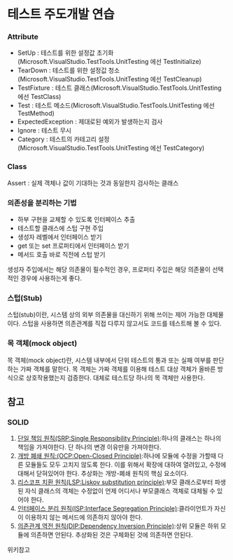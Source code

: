 # 테스트 주도개발 연습
<h3>Attribute</h3>
<ul>
<li>SetUp : 테스트를 위한 설정값 초기화(Microsoft.VisualStudio.TestTools.UnitTesting 에선 TestInitialize)</li>
<li>TearDown : 테스트를 위한 설정값 청소(Microsoft.VisualStudio.TestTools.UnitTesting 에선 TestCleanup)</li>
<li>TestFixture : 테스트 클래스(Microsoft.VisualStudio.TestTools.UnitTesting 에선 TestClass)</li>
<li>Test : 테스트 메소드(Microsoft.VisualStudio.TestTools.UnitTesting 에선 TestMethod)</li>
<li>ExpectedException : 제대로된 예외가 발생하는지 검사</li>
<li>Ignore : 테스트 무시</li>
<li>Category : 테스트의 카테고리 설정(Microsoft.VisualStudio.TestTools.UnitTesting 에선 TestCategory)</li>
</ul>
<h3>Class</h3>
Assert : 실제 객체나 값이 기대하는 것과 동일한지 검사하는 클래스
<h3>의존성을 분리하는 기법</h3>
<ul>
  <li>하부 구현을 교체할 수 있도록 인터페이스 추출</li>
  <li>테스트할 클래스에 스텁 구현 주입</li>
  <li>생성자 레벨에서 인터페이스 받기</li>
  <li>get 또는 set 프로퍼티에서 인터페이스 받기</li>
  <li>메서드 호출 바로 직전에 스텁 받기</li>
</ul>
생성자 주입에서는 해당 의존물이 필수적인 경우, 프로퍼티 주입은 해당 의존물이 선택적인 경우에 사용하는게 좋다.

<h3>스텁(Stub)</h3>
스텁(stub)이란, 시스템 상의 외부 의존물을 대신하기 위해 쓰이는 제어 가능한 대체물이다. 스텁을 사용하면 의존관계를 직접 다루지 않고서도 코드를 테스트해 볼 수 있다.
<h3>목 객체(mock object)</h3>
목 객체(mock object)란, 시스템 내부에서 단위 테스트의 통과 또는 실패 여부를 판단하는 가짜 객체를 말한다. 목 객체는 가짜 객체를 이용해 테스트 대상 객체가 올바른 방식으로 상호작용했는지 검증한다. 대체로 테스트당 하나의 목 객체만 사용한다.

<h2>참고</h2>
<h3>SOLID</h3>
<ol>
<li><a href ="http://ko.wikipedia.org/wiki/%EB%8B%A8%EC%9D%BC_%EC%B1%85%EC%9E%84_%EC%9B%90%EC%B9%99">단일 책임 원칙(SRP:Single Responsibility Principle)</a>:하나의 클래스는 하나의 책임을 가져야한다. 단 하나의 변경 이유만을 가져야한다.</li>
<li><a href="http://ko.wikipedia.org/wiki/%EA%B0%9C%EB%B0%A9-%ED%8F%90%EC%87%84_%EC%9B%90%EC%B9%99">개방 폐쇄 원칙:(OCP:Open-Closed Principle)</a>:하나에 모듈에 수정을 가할때 다른 모듈들도 모두 고치지 않도록 한다. 이를 위해서 확장에 대하여 열려있고, 수정에 대해서 닫혀있어야 한다. 추상화는 개방-폐쇄 원칙의 핵심 요소이다.</li>
<li><a href="http://ko.wikipedia.org/wiki/%EB%A6%AC%EC%8A%A4%EC%BD%94%ED%94%84_%EC%B9%98%ED%99%98_%EC%9B%90%EC%B9%99">리스코프 치환 원칙(LSP:Liskov substitution principle)</a>:부모 클래스로부터 파생된 자식 클래스의 객체는 수정없이 언제 어디서나 부모클래스 객체로 대체될 수 있어야 한다.</li>
<li><a href="http://ko.wikipedia.org/wiki/%EC%9D%B8%ED%84%B0%ED%8E%98%EC%9D%B4%EC%8A%A4_%EB%B6%84%EB%A6%AC_%EC%9B%90%EC%B9%99">인터페이스 분리 원칙(ISP:Interface Segregation Principle)</a>:클라이언트가 자신이 이용하지 않는 메서드에 의존하지 않아야 한다.</li>
<li><a href="http://ko.wikipedia.org/wiki/%EC%9D%98%EC%A1%B4%EA%B4%80%EA%B3%84_%EC%97%AD%EC%A0%84_%EC%9B%90%EC%B9%99">의존관계 역전 원칙(DIP:Dependency Inversion Principle)</a>:상위 모듈은 하위 모듈에 의존하면 안된다. 추상화된 것은 구체화된 것에 의존하면 안된다.</li>
</ol>
위키참고
